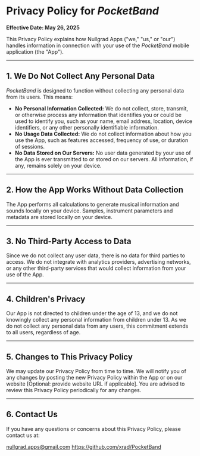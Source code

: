 # Privacy Policy for *PocketBand*

**Effective Date: May 26, 2025**

This Privacy Policy explains how Nullgrad Apps ("we," "us," or "our") handles information in connection with your use of the *PocketBand* mobile application (the "App").

---

## 1. We Do Not Collect Any Personal Data

*PocketBand* is designed to function without collecting any personal data from its users. This means:

* **No Personal Information Collected:** We do not collect, store, transmit, or otherwise process any information that identifies you or could be used to identify you, such as your name, email address, location, device identifiers, or any other personally identifiable information.
* **No Usage Data Collected:** We do not collect information about how you use the App, such as features accessed, frequency of use, or duration of sessions.
* **No Data Stored on Our Servers:** No user data generated by your use of the App is ever transmitted to or stored on our servers. All information, if any, remains solely on your device.

---

## 2. How the App Works Without Data Collection

The App performs all calculations to generate musical information and sounds locally on your device.
Samples, instrument parameters and metadata are stored locally on your device.

---

## 3. No Third-Party Access to Data

Since we do not collect any user data, there is no data for third parties to access. We do not integrate with analytics providers, advertising networks, or any other third-party services that would collect information from your use of the App.

---

## 4. Children's Privacy

Our App is not directed to children under the age of 13, and we do not knowingly collect any personal information from children under 13. As we do not collect any personal data from any users, this commitment extends to all users, regardless of age.

---

## 5. Changes to This Privacy Policy

We may update our Privacy Policy from time to time. We will notify you of any changes by posting the new Privacy Policy within the App or on our website [Optional: provide website URL if applicable]. You are advised to review this Privacy Policy periodically for any changes.

---

## 6. Contact Us

If you have any questions or concerns about this Privacy Policy, please contact us at:

nullgrad.apps@gmail.com
https://github.com/xrad/PocketBand
